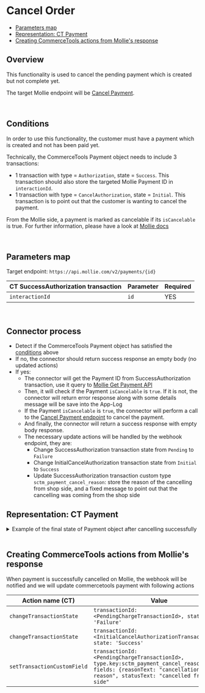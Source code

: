 # Cancel Order

  * [Parameters map](#parameters-map)
  * [Representation: CT Payment](#representation-ct-payment)
  * [Creating CommerceTools actions from Mollie's response](#creating-commercetools-actions-from-mollies-response)

## Overview
This functionality is used to cancel the pending payment which is created but not complete yet.

The target Mollie endpoint will be [Cancel Payment](https://docs.mollie.com/reference/cancel-payment).

<br />

## Conditions

In order to use this functionality, the customer must have a payment which is created and not has been paid yet.

Technically, the CommerceTools Payment object needs to include 3 transactions:
- 1 transaction with type = `Authorization`, state = `Success`. This transaction should also store the targeted Mollie Payment ID in `interactionId`.
- 1 transaction with type = `CancelAuthorization`, state = `Initial`. This transaction is to point out that the customer is wanting to cancel the payment.

From the Mollie side, a payment is marked as cancelable if its `isCancelable` is true. For further information, please have a look at [Mollie docs](https://docs.mollie.com/reference/cancel-payment)

<br />

## Parameters map

Target endpoint: `https://api.mollie.com/v2/payments/{id}`

| CT SuccessAuthorization transaction         | Parameter                                   | Required |
|---------------------------------------------|---------------------------------------------|----------|
| `interactionId`                             | `id`                                        | YES      |

<br />

## Connector process

- Detect if the CommerceTools Payment object has satisfied the [conditions](#conditions) above
- If no, the connector should return success response an empty body (no updated actions)
- If yes:
  - The connector will get the Payment ID from SuccessAuthorization transaction, use it query to [Mollie Get Payment API](#https://docs.mollie.com/reference/get-payment)
  - Then, it will check if the Payment `isCancelable` is `true`. If it is not, the connector will return error response along with some details message will be save into the App-Log
  - If the Payment `isCancelable` is `true`, the connector will perform a call to the [Cancel Payment endpoint](https://docs.mollie.com/reference/cancel-payment) to cancel the payment.
  - And finally, the connector will return a success response with empty body response.
  - The necessary update actions will be handled by the webhook endpoint, they are:
    - Change SuccessAuthorization transaction state from `Pending` to `Failure`
    - Change InitialCancelAuthorization transaction state from `Initial` to `Success`
    - Update SuccessAuthorization transaction custom type `sctm_payment_cancel_reason`: store the reason of the cancelling from shop side, and a fixed message to point out that the cancelling was coming from the shop side

## Representation: CT Payment  

<details>
  <summary>Example of the final state of Payment object after cancelling successfully</summary>

```json
{
    "id": "c0887a2d-bfbf-4f77-8f3d-fc33fb4c0920",
    "version": 7,
    "lastMessageSequenceNumber": 4,
    "createdAt": "2021-12-16T08:21:02.813Z",
    "lastModifiedAt": "2021-12-16T08:22:28.979Z",
    "lastModifiedBy": {
        "clientId": "A-7gCPuzUQnNSdDwlOCC",
        "isPlatformClient": false
    },
    "createdBy": {
        "clientId": "A-7gCPuzUQnNSdDwlOCC",
        "isPlatformClient": false
    },
    "key": "ord_5h2f3w",
    "amountPlanned": {
        "type": "centPrecision",
        "currencyCode": "EUR",
        "centAmount": 1604,
        "fractionDigits": 2
    },
    "paymentMethodInfo": {
        "paymentInterface": "Mollie",
        "method": "ideal"
    },
    "custom": {
        "type": {
            "typeId": "type",
            "id": "c11764fa-4e07-4cc0-ba40-e7dfc8d67b4e"
        },
        "fields": {
            "createPayment": "{\"redirectUrl\":\"https://www.redirect.com/\",\"webhookUrl\":\"https://webhook.com\",\"locale\":\"nl_NL\"}"
        }
    },
    "paymentStatus": {},
    "transactions": [
        {
            "id": "869ea4f0-b9f6-4006-bf04-d8306b5c9564",
            "type": "Charge",
            "interactionId": "tr_MCTkfDUHF4",
            "amount": {
                "type": "centPrecision",
                "currencyCode": "EUR",
                "centAmount": 1604,
                "fractionDigits": 2
            },
            "state": "Failure",
            "custom": {
                "type": {
                    "key": "sctm_payment_cancel_reason"
                },
                "fields": {
                    "reasonText": "Cancel refund reason"
                }
            }
        },
        {
            "id": "869ea4f0-b9f6-4006-bf04-d8306b5c9564",
            "type": "Authorization",
            "amount": {
                "type": "centPrecision",
                "currencyCode": "EUR",
                "centAmount": 1604,
                "fractionDigits": 2
            },
            "state": "Success",
            "custom": {
                "type": {
                    "key": "sctm_payment_cancel_reason"
                },
                "fields": {
                    "reasonText": "Cancel refund reason"
                }
            }
        },
        {
            "id": "869ea4f0-b9f6-4006-bf04-d8306b5c1234",
            "type": "CancelAuthorization",
            "amount": {
                "type": "centPrecision",
                "currencyCode": "EUR",
                "centAmount": 1604,
                "fractionDigits": 2
            },
            "state": "Success"
        },
    ],
    "interfaceInteractions": [
        {
            "type": {
                "typeId": "type",
                "id": "d384c0f2-38bc-4310-8f16-71b6c74c767e"
            },
            "fields": {
                "request": "{\"transactionId\":\"0f0cf655-2eb2-4777-aaf6-3c638908921f\",\"paymentMethod\":\"creditcard\"}",
                "actionType": "createPayment",
                "createdAt": "2024-08-02T04:51:52+00:00",
                "response": "{\"molliePaymentId\":\"tr_MCTkfDUHF4\",\"checkoutUrl\":\"https://www.mollie.com/checkout/credit-card/embedded/MCTkfDUHF4\",\"transactionId\":\"0f0cf655-2eb2-4777-aaf6-3c638908921f\"}",
                "id": "6ff341f7-b1be-47d5-9a2c-7cd0446e5bd2"
            }
        }
    ]
}
```
</details>
<br />

## Creating CommerceTools actions from Mollie's response

When payment is successfully cancelled on Mollie, the webhook will be notified and we will update commercetools payment with following actions

| Action name (CT)                 | Value                                                                      |
| -------------------------------- | -------------------------------------------------------------------------- |
| `changeTransactionState`         | `transactionId: <PendingChargeTransactionId>, state: 'Failure'`     |
| `changeTransactionState`         | `transactionId: <InitialCancelAuthorizationTransactionId>, state: 'Success'`     |
| `setTransactionCustomField`      | `transactionId: <PendingChargeTransactionId>, type.key:sctm_payment_cancel_reason, fields: {reasonText: "cancellation reason", statusText: "cancelled from shop side"`                                   |